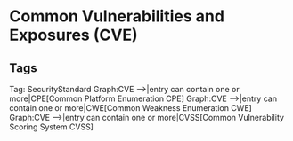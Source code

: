 # Common Vulnerabilities and Exposures (CVE)

## Tags

Tag: SecurityStandard
Graph:CVE -->|entry can contain one or more|CPE[Common Platform Enumeration CPE]
Graph:CVE -->|entry can contain one or more|CWE[Common Weakness Enumeration CWE]
Graph:CVE -->|entry can contain one or more|CVSS[Common Vulnerability Scoring System CVSS]
